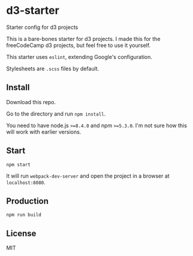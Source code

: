 # d3-starter
Starter config for d3 projects

This is a bare-bones starter for d3 projects. I made this for the freeCodeCamp
d3 projects, but feel free to use it yourself.

This starter uses `eslint`, extending Google's configuration.

Stylesheets are `.scss` files by default.

## Install

Download this repo.

Go to the directory and run `npm install`.

You need to have node.js `>=8.4.0` and npm `>=5.3.0`. I'm not sure how this will
work with earlier versions.

## Start

```
npm start
```

It will run `webpack-dev-server` and open the project in a browser at
`localhost:8080`.

## Production

```
npm run build
```

## License

MIT
